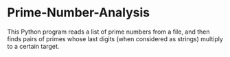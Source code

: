 # Prime-Number-Analysis
This Python program reads a list of prime numbers from a file, and then finds pairs of primes whose last digits (when considered as strings) multiply to a certain target.
